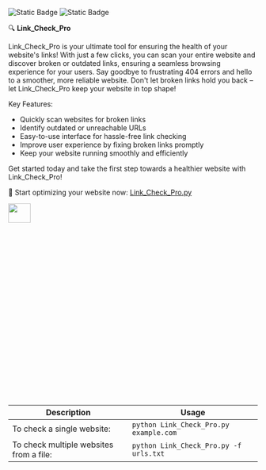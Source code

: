 ![Static Badge](https://img.shields.io/badge/created_by-gnit24-blue?style=flat)
![Static Badge](https://img.shields.io/badge/_-Python-306998?style=flat&logo=Python&labelColor=FFE873)

🔍 **Link_Check_Pro**

Link_Check_Pro is your ultimate tool for ensuring the health of your website's links! With just a few clicks, you can scan your entire website and discover broken or outdated links, ensuring a seamless browsing experience for your users. Say goodbye to frustrating 404 errors and hello to a smoother, more reliable website. Don't let broken links hold you back – let Link_Check_Pro keep your website in top shape!

Key Features:
- Quickly scan websites for broken links
- Identify outdated or unreachable URLs
- Easy-to-use interface for hassle-free link checking
- Improve user experience by fixing broken links promptly
- Keep your website running smoothly and efficiently

Get started today and take the first step towards a healthier website with Link_Check_Pro!

🚀 Start optimizing your website now: [Link_Check_Pro.py](#)

<img src="/images/demo.gif" width="30%" height="10%"/>

| Description                                      | Usage                                              |
|--------------------------------------------------|----------------------------------------------------|
| To check a single website:                       | `python Link_Check_Pro.py example.com`            |
| To check multiple websites from a file:          | `python Link_Check_Pro.py -f urls.txt`            |

